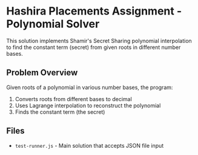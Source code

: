 # Hashira Placements Assignment - Polynomial Solver

This solution implements Shamir's Secret Sharing polynomial interpolation to find the constant term (secret) from given roots in different number bases.

## Problem Overview

Given roots of a polynomial in various number bases, the program:
1. Converts roots from different bases to decimal
2. Uses Lagrange interpolation to reconstruct the polynomial
3. Finds the constant term (the secret)

## Files

- `test-runner.js` - Main solution that accepts JSON file input
